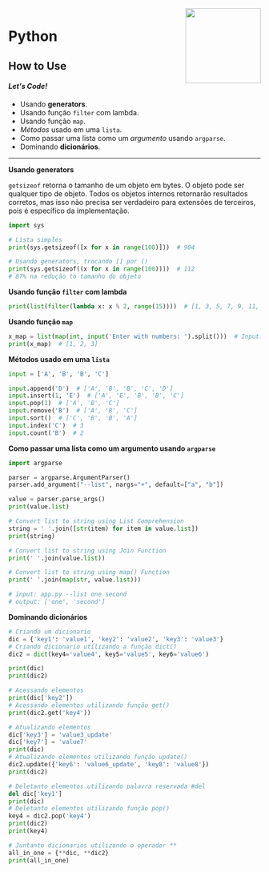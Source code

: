 <img src="https://i.ibb.co/M6nBBb0/mascote.png" align="right" width="150">

# Python

## How to Use

#### _Let's Code!_

- Usando **generators**.
- Usando função `filter` com lambda.
- Usando função `map`.
- _Métodos_ usado em uma `lista`.
- Como passar uma lista como um _argumento_ usando `argparse`.
- Dominando **dicionários**.

---

**Usando generators**

`getsizeof` retorna o tamanho de um objeto em bytes. O objeto pode ser qualquer tipo de objeto. Todos os objetos
internos retornarão resultados corretos, mas isso não precisa ser verdadeiro para extensões de terceiros,
pois é específico da implementação.

```python
import sys

# Lista simples
print(sys.getsizeof([x for x in range(100)]))  # 904

# Usando generators, trocando [] por ()
print(sys.getsizeof((x for x in range(100))))  # 112
# 87% na redução to tamanho do objeto
```

**Usando função `filter` com lambda**

```Python
print(list(filter(lambda x: x % 2, range(15))))  # [1, 3, 5, 7, 9, 11, 13]
```

**Usando função `map`**

```Python
x_map = list(map(int, input('Enter with numbers: ').split()))  # Input: 1 2 3
print(x_map)  # [1, 2, 3]
```

**Métodos usado em uma `lista`**

```Python
input = ['A', 'B', 'B', 'C']

input.append('D')  # ['A', 'B', 'B', 'C', 'D']
input.insert(1, 'E')  # ['A', 'E', 'B', 'B', 'C']
input.pop(1)  # ['A', 'B', 'C']
input.remove('B')  # ['A', 'B', 'C']
input.sort()  # ['C', 'B', 'B', 'A']
input.index('C')  # 3
input.count('B')  # 2
```

**Como passar uma lista como um argumento usando `argparse`**

```Python
import argparse

parser = argparse.ArgumentParser()
parser.add_argument("--list", nargs="+", default=["a", "b"])

value = parser.parse_args()
print(value.list)

# Convert list to string using List Comprehension
string = ' '.join([str(item) for item in value.list])
print(string)

# Convert list to string using Join Function
print(' '.join(value.list))

# Convert list to string using map() Function
print(' '.join(map(str, value.list)))

# input: app.py --list one second
# output: ['one', 'second']
```

**Dominando dicionários**

```Python
# Criando um dicionario
dic = {'key1': 'value1', 'key2': 'value2', 'key3': 'value3'}
# Criando dicionario utilizando a função dict()
dic2 = dict(key4='value4', key5='value5', key6='value6')

print(dic)
print(dic2)

# Acessando elementos
print(dic['key2'])
# Acessando elementos utilizando função get()
print(dic2.get('key4'))

# Atualizando elementos
dic['key3'] = 'value3_update'
dic['key7'] = 'value7'
print(dic)
# Atualizando elementos utilizando função update()
dic2.update({'key6': 'value6_update', 'key8': 'value8'})
print(dic2)

# Deletanto elementos utilizando palavra reservada #del
del dic['key1']
print(dic)
# Deletanto elementos utilizando função pop()
key4 = dic2.pop('key4')
print(dic2)
print(key4)

# Juntanto dicionarios utilizando o operador **
all_in_one = {**dic, **dic2}
print(all_in_one)
```